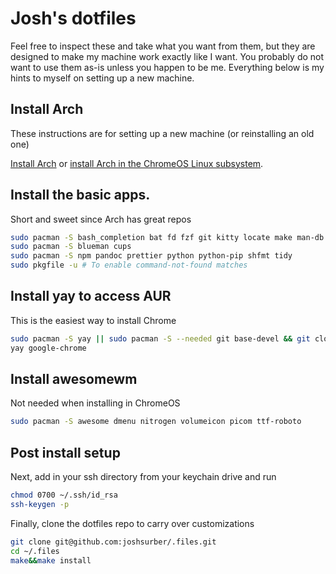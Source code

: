# Josh's dotfiles

Feel free to inspect these and take what you want from them, but they are designed to make my machine work exactly like I want. You probably do not want to use them as-is unless you happen to be me. Everything below is my hints to myself on setting up a new machine.

## Install Arch

These instructions are for setting up a new machine (or reinstalling an old one)

[Install Arch](https://wiki.archlinux.org/title/Installation_guide)
or
[install Arch in the ChromeOS Linux subsystem](https://wiki.archlinux.org/title/Chrome_OS_devices/Crostini).

## Install the basic apps.

Short and sweet since Arch has great repos

```bash
sudo pacman -S bash_completion bat fd fzf git kitty locate make man-db neofetch neovim pkgfile qutebrowser ripgrep starship stow tldr ttf-cascadia-code unzip xclip xscreensaver
sudo pacman -S blueman cups
sudo pacman -S npm pandoc prettier python python-pip shfmt tidy
sudo pkgfile -u # To enable command-not-found matches
```

## Install yay to access AUR

This is the easiest way to install Chrome

```bash
sudo pacman -S yay || sudo pacman -S --needed git base-devel && git clone https://aur.archlinux.org/yay.git && cd yay && makepkg -si
yay google-chrome
```

## Install awesomewm

Not needed when installing in ChromeOS

```bash
sudo pacman -S awesome dmenu nitrogen volumeicon picom ttf-roboto
```

## Post install setup

Next, add in your ssh directory from your keychain drive and run

```bash
chmod 0700 ~/.ssh/id_rsa
ssh-keygen -p
```

Finally, clone the dotfiles repo to carry over customizations

```bash
git clone git@github.com:joshsurber/.files.git
cd ~/.files
make&&make install
```
